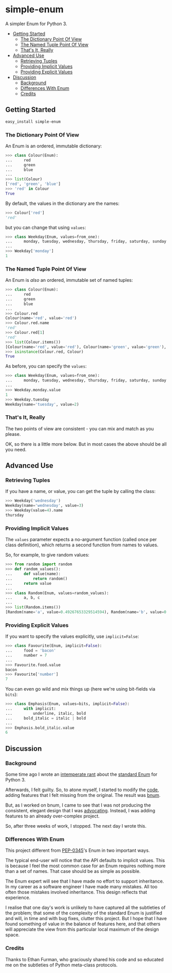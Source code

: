 simple-enum
===========

A simpler Enum for Python 3.

* [Getting Started](#getting-started)
  * [The Dictionary Point Of View](#the-dictionary-point-of-view)
  * [The Named Tuple Point Of View](#the-named-tuple-point-of-view)
  * [That's It, Really](#thats-it-really)
* [Advanced Use](#advanced-use)
  * [Retrieving Tuples](#retrieving-tuples)
  * [Providing Implicit Values](#providing-implicit-values)
  * [Providing Explicit Values](#providing-explicit-values)
* [Discussion](#discussion)
  * [Background](#background)
  * [Differences With Enum](#differences-with-enum)
  * [Credits](#credits)

Getting Started
---------------

```sh
easy_install simple-enum
```

### The Dictionary Point Of View

An Enum is an ordered, immutable dictionary:

```python
>>> class Colour(Enum):
...     red
...     green
...     blue
...
>>> list(Colour)
['red', 'green', 'blue']
>>> 'red' in Colour
True
```

By default, the values in the dictionary are the names:

```python
>>> Colour['red']
'red'
```

but you can change that using `values`:

```python
>>> class Weekday(Enum, values=from_one):
...     monday, tuesday, wednesday, thursday, friday, saturday, sunday
...
>>> Weekday['monday']
1
```

### The Named Tuple Point Of View

An Enum is *also* an ordered, immutable set of named tuples:

```python
>>> class Colour(Enum):
...     red
...     green
...     blue
...
>>> Colour.red
Colour(name='red', value='red')
>>> Colour.red.name
'red'
>>> Colour.red[1]
'red'
>>> list(Colour.items())
[Colour(name='red', value='red'), Colour(name='green', value='green'), Colour(name='blue', value='blue')]
>>> isinstance(Colour.red, Colour)
True
```

As before, you can specify the `values`:

```python
>>> class Weekday(Enum, values=from_one):
...     monday, tuesday, wednesday, thursday, friday, saturday, sunday
...
>>> Weekday.monday.value
1
>>> Weekday.tuesday
Weekday(name='tuesday', value=2)
```

### That's It, Really

The two points of view are consistent - you can mix and match as you please.

OK, so there is a little more below.  But in most cases the above should be
all you need.

Advanced Use
------------

### Retrieving Tuples

If you have a name, or value, you can get the tuple by calling the class:

```python
>>> Weekday('wednesday')
Weekday(name='wednesday', value=3)
>>> Weekday(value=4).name
thursday
```

### Providing Implicit Values

The `values` parameter expects a no-argument function (called once per class
definition), which returns a second function from names to values.

So, for example, to give random values:

```python
>>> from random import random
>>> def random_values():
...     def value(name):
...         return random()
...     return value
...
>>> class Random(Enum, values=random_values):
...     a, b, c
...
>>> list(Random.items())
[Random(name='a', value=0.49267653329514594), Random(name='b', value=0.5521902021074088), Random(name='c', value=0.5540234367417308)]
```

### Providing Explicit Values

If you want to specify the values explicitly, use `implicit=False`:

```python
>>> class Favourite(Enum, implicit=False):
...     food = 'bacon'
...     number = 7
...
>>> Favourite.food.value
bacon
>>> Favourite['number']
7
```

You can even go wild and mix things up (here we're using bit-fields via `bits`):

```python
>>> class Emphasis(Enum, values=bits, implicit=False):
...     with implicit:
...         underline, italic, bold
...     bold_italic = italic | bold
...
>>> Emphasis.bold_italic.value
6
```

Discussion
----------

### Background

Some time ago I wrote an
[intemperate rant](#http://www.acooke.org/cute/Pythonssad0.html) about the
[standard Enum](http://www.python.org/dev/peps/pep-0435/) for Python 3.

Afterwards, I felt guilty.  So, to atone myself, I started to modify the
[code](https://bitbucket.org/stoneleaf/ref435), adding features that I felt
missing from the original.  The result was
[bnum](https://github.com/andrewcooke/bnum).

But, as I worked on bnum, I came to see that I was not producing the
consistent, elegant design that I was
[advocating](#https://github.com/andrewcooke/bnum#why-not-influence-the-official-design).
Instead, I was adding features to an already over-complex project.

So, after three weeks of work, I stopped.  The next day I wrote this.

### Differences With Enum

This project different from
[PEP-0345](http://www.python.org/dev/peps/pep-0435/)'s Enum in two important
ways.

The typical end-user will notice that the API defaults to implicit values.
This is because I feel the most common case for an Enum requires nothing more
than a set of names.  That case should be as simple as possible.

The Enum expert will see that I have made no effort to support inheritance.
In my career as a software engineer I have made many mistakes.  All too often
those mistakes involved inheritance.  This design reflects that experience.

I realise that one day's work is unlikely to have captured all the subtleties
of the problem; that some of the complexity of the standard Enum is
justified and will, in time and with bug fixes, clutter this project.  But I
hope that I have found something of value in the balance of features here, and
that others will appreciate the view from this particular local maximum of
the design space.

### Credits

Thanks to Ethan Furman, who graciously shared his code and so educated me on
the subtleties of Python meta-class protocols.
